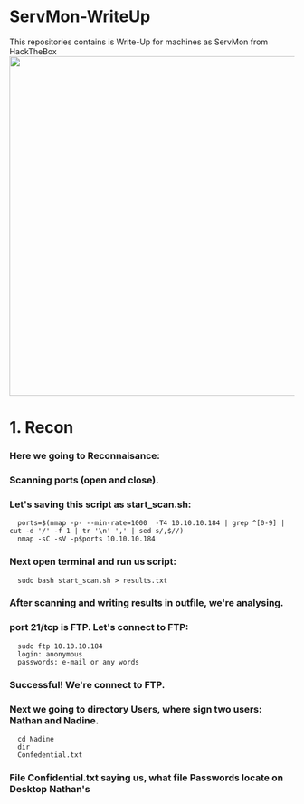 # ServMon-WriteUp
This repositories contains is Write-Up for machines as ServMon from HackTheBox
<img src="https://www.hackthebox.eu/storage/avatars/2bc1a8dc04b09b8ac2db694f25ccf051.png" width="600">
# 1. Recon
### Here we going to Reconnaisance:
### Scanning ports (open and close).
### Let's saving this script as start_scan.sh:
      ports=$(nmap -p- --min-rate=1000  -T4 10.10.10.184 | grep ^[0-9] | cut -d '/' -f 1 | tr '\n' ',' | sed s/,$//)
      nmap -sC -sV -p$ports 10.10.10.184

### Next open terminal and run us script: 
      sudo bash start_scan.sh > results.txt

### After scanning and writing results in outfile, we're analysing.

### port 21/tcp is FTP. Let's connect to FTP:
      sudo ftp 10.10.10.184
      login: anonymous
      passwords: e-mail or any words
      
### Successful! We're connect to FTP.
### Next we going to directory Users, where sign two users: Nathan and Nadine.
      cd Nadine
      dir
      Confedential.txt
### File Confidential.txt saying us, what file Passwords locate on Desktop Nathan's 

